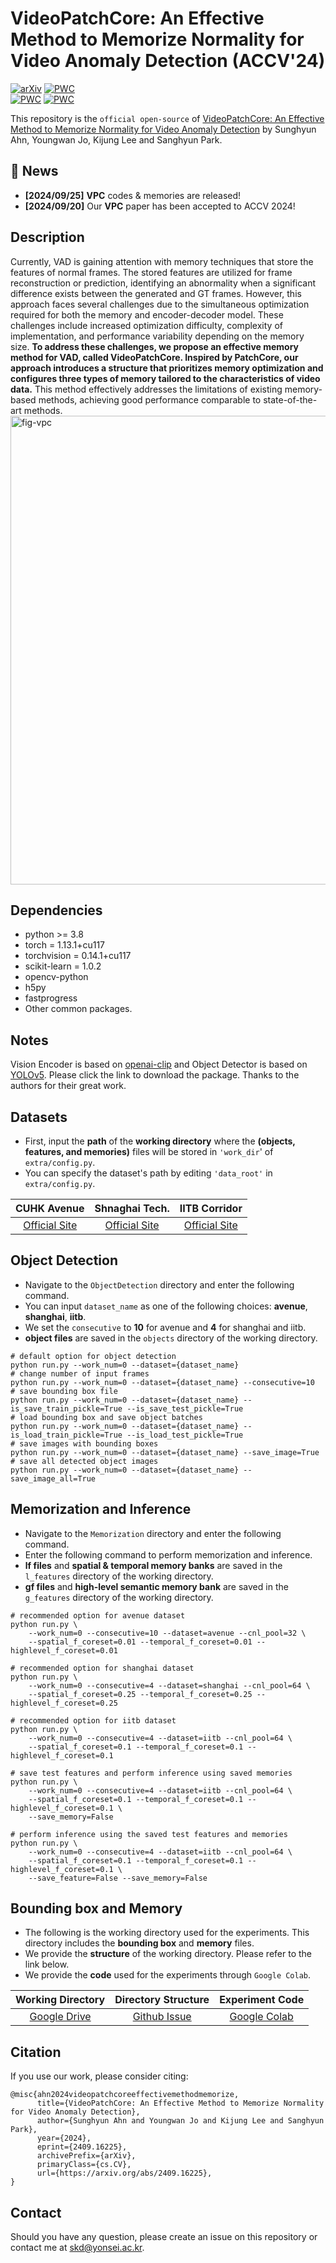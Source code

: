 # VideoPatchCore: An Effective Method to Memorize Normality for Video Anomaly Detection (ACCV'24)
[![arXiv](https://img.shields.io/badge/arXiv-<2409.16225>-<COLOR>.svg)](https://arxiv.org/abs/2409.16225)
[![PWC](https://img.shields.io/endpoint.svg?url=https://paperswithcode.com/badge/videopatchcore-an-effective-method-to/video-anomaly-detection-on-cuhk-avenue)](https://paperswithcode.com/sota/video-anomaly-detection-on-cuhk-avenue?p=videopatchcore-an-effective-method-to)  
[![PWC](https://img.shields.io/endpoint.svg?url=https://paperswithcode.com/badge/videopatchcore-an-effective-method-to/video-anomaly-detection-on-iitb-corridor-1)](https://paperswithcode.com/sota/video-anomaly-detection-on-iitb-corridor-1?p=videopatchcore-an-effective-method-to)
[![PWC](https://img.shields.io/endpoint.svg?url=https://paperswithcode.com/badge/videopatchcore-an-effective-method-to/video-anomaly-detection-on-shanghaitech-4)](https://paperswithcode.com/sota/video-anomaly-detection-on-shanghaitech-4?p=videopatchcore-an-effective-method-to)

This repository is the ```official open-source``` of [VideoPatchCore: An Effective Method to Memorize Normality for Video Anomaly Detection](https://arxiv.org/pdf/2409.16225)
by Sunghyun Ahn, Youngwan Jo, Kijung Lee and Sanghyun Park.

## 📣 News
* **[2024/09/25]** **VPC** codes & memories are released!
* **[2024/09/20]** Our **VPC** paper has been accepted to ACCV 2024!

## Description
Currently, VAD is gaining attention with memory techniques that store the features of normal frames. The stored features are utilized for frame reconstruction or prediction, identifying an abnormality when a significant difference exists between the generated and GT frames. However, this approach faces several challenges due to the simultaneous optimization required for both the memory and encoder-decoder model. These challenges include increased optimization difficulty, complexity of implementation, and performance variability depending on the memory size. **To address these challenges, we propose an effective memory method for VAD, called VideoPatchCore. Inspired by PatchCore, our approach introduces a structure that prioritizes memory optimization and configures three types of memory tailored to the characteristics of video data.** This method effectively addresses the limitations of existing memory-based methods, achieving good performance comparable to state-of-the-art methods.  
<img width="750" alt="fig-vpc" src="https://github.com/user-attachments/assets/d8dda0a3-ebe3-4de0-96f9-ce5c764c949c">  

## Dependencies
- python >= 3.8  
- torch = 1.13.1+cu117
- torchvision = 0.14.1+cu117
- scikit-learn = 1.0.2
- opencv-python  
- h5py  
- fastprogress
- Other common packages.

## Notes
Vision Encoder is based on [openai-clip](https://github.com/openai/CLIP) and Object Detector is based on [YOLOv5](https://pytorch.org/hub/ultralytics_yolov5/). Please click the link to download the package. Thanks to the authors for their great work. 

## Datasets
- First, input the **path** of the **working directory** where the **(objects, features, and memories)** files will be stored in ```'work_dir```' of ```extra/config.py```.
- You can specify the dataset's path by editing ```'data_root'``` in ```extra/config.py```.
  
|     CUHK Avenue    | Shnaghai Tech.    |IITB Corridor    |
|:------------------------:|:-----------:|:-----------:|
|[Official Site](https://www.cse.cuhk.edu.hk/leojia/projects/detectabnormal/dataset.html)|[Official Site](https://svip-lab.github.io/dataset/campus_dataset.html)|[Official Site](https://github.com/Rodrigues-Royston/Multi-timescale_Trajectory_Prediction)|

## Object Detection
- Navigate to the ```ObjectDetection``` directory and enter the following command.
- You can input ```dataset_name``` as one of the following choices: **avenue**, **shanghai**, **iitb**.
- We set the ```consecutive``` to **10** for avenue and **4** for shanghai and iitb.
- **object files** are saved in the ```objects``` directory of the working directory.
```Shell
# default option for object detection
python run.py --work_num=0 --dataset={dataset_name}
# change number of input frames
python run.py --work_num=0 --dataset={dataset_name} --consecutive=10
# save bounding box file
python run.py --work_num=0 --dataset={dataset_name} --is_save_train_pickle=True --is_save_test_pickle=True
# load bounding box and save object batches
python run.py --work_num=0 --dataset={dataset_name} --is_load_train_pickle=True --is_load_test_pickle=True
# save images with bounding boxes
python run.py --work_num=0 --dataset={dataset_name} --save_image=True
# save all detected object images
python run.py --work_num=0 --dataset={dataset_name} --save_image_all=True 
```

## Memorization and Inference
- Navigate to the ```Memorization``` directory and enter the following command.
- Enter the following command to perform memorization and inference.
- **lf files** and **spatial & temporal memory banks** are saved in the ```l_features``` directory of the working directory.
- **gf files** and **high-level semantic memory bank** are saved in the ```g_features``` directory of the working directory.
```Shell
# recommended option for avenue dataset 
python run.py \
    --work_num=0 --consecutive=10 --dataset=avenue --cnl_pool=32 \
    --spatial_f_coreset=0.01 --temporal_f_coreset=0.01 --highlevel_f_coreset=0.01 

# recommended option for shanghai dataset 
python run.py \
    --work_num=0 --consecutive=4 --dataset=shanghai --cnl_pool=64 \
    --spatial_f_coreset=0.25 --temporal_f_coreset=0.25 --highlevel_f_coreset=0.25

# recommended option for iitb dataset 
python run.py \
    --work_num=0 --consecutive=4 --dataset=iitb --cnl_pool=64 \
    --spatial_f_coreset=0.1 --temporal_f_coreset=0.1 --highlevel_f_coreset=0.1

# save test features and perform inference using saved memories
python run.py \
    --work_num=0 --consecutive=4 --dataset=iitb --cnl_pool=64 \
    --spatial_f_coreset=0.1 --temporal_f_coreset=0.1 --highlevel_f_coreset=0.1 \
    --save_memory=False

# perform inference using the saved test features and memories
python run.py \
    --work_num=0 --consecutive=4 --dataset=iitb --cnl_pool=64 \
    --spatial_f_coreset=0.1 --temporal_f_coreset=0.1 --highlevel_f_coreset=0.1 \
    --save_feature=False --save_memory=False
```

## Bounding box and Memory
- The following is the working directory used for the experiments. This directory includes the **bounding box** and **memory** files.
- We provide the **structure** of the working directory. Please refer to the link below.
- We provide the **code** used for the experiments through ```Google Colab```.

|     Working Directory    |  Directory Structure    |   Experiment Code    | 
|:------------------------:|:------------------------:|:------------------------:|
|[Google Drive](https://drive.google.com/file/d/1d3JZzlThsKq4qsuHnUTPrxJ4o8HWV50F/view?usp=drive_link)|[Github Issue](https://github.com/SkiddieAhn/Paper-VideoPatchCore/issues/1)|[Google Colab](https://colab.research.google.com/drive/1AuX7_f944_fcAA_4GPmutqqLMhOgBJUb?usp=sharing)|


## Citation
If you use our work, please consider citing:  
```Shell
@misc{ahn2024videopatchcoreeffectivemethodmemorize,
      title={VideoPatchCore: An Effective Method to Memorize Normality for Video Anomaly Detection},
      author={Sunghyun Ahn and Youngwan Jo and Kijung Lee and Sanghyun Park},
      year={2024},
      eprint={2409.16225},
      archivePrefix={arXiv},
      primaryClass={cs.CV},
      url={https://arxiv.org/abs/2409.16225},
}
```

## Contact
Should you have any question, please create an issue on this repository or contact me at skd@yonsei.ac.kr.
